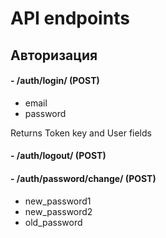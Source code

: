 # API endpoints

## Авторизация

#### - /auth/login/ (POST)

- email
- password

Returns Token key and User fields

#### - /auth/logout/ (POST)

#### - /auth/password/change/ (POST)

- new_password1
- new_password2
- old_password
